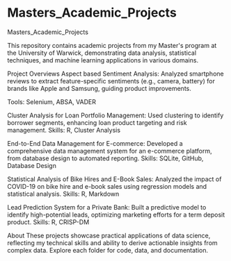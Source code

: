 # Masters_Academic_Projects

Masters_Academic_Projects

This repository contains academic projects from my Master's program at the University of Warwick, demonstrating data analysis, statistical techniques, and machine learning applications in various domains.

Project Overviews
Aspect based Sentiment Analysis: Analyzed smartphone reviews to extract feature-specific sentiments (e.g., camera, battery) for brands like Apple and Samsung, guiding product improvements.

Tools: Selenium, ABSA, VADER

Cluster Analysis for Loan Portfolio Management: Used clustering to identify borrower segments, enhancing loan product targeting and risk management.
Skills: R, Cluster Analysis

End-to-End Data Management for E-commerce: Developed a comprehensive data management system for an e-commerce platform, from database design to automated reporting.
Skills: SQLite, GitHub, Database Design

Statistical Analysis of Bike Hires and E-Book Sales: Analyzed the impact of COVID-19 on bike hire and e-book sales using regression models and statistical analysis.
Skills: R, Markdown

Lead Prediction System for a Private Bank: Built a predictive model to identify high-potential leads, optimizing marketing efforts for a term deposit product.
Skills: R, CRISP-DM


About
These projects showcase practical applications of data science, reflecting my technical skills and ability to derive actionable insights from complex data. Explore each folder for code, data, and documentation.

